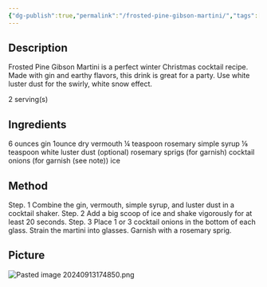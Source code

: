 ```yaml
---
{"dg-publish":true,"permalink":"/frosted-pine-gibson-martini/","tags":["cocktail"]}
---
```


## Description

Frosted Pine Gibson Martini is a perfect winter Christmas cocktail recipe. Made with gin and earthy flavors, this drink is great for a party. Use white luster dust for the swirly, white snow effect.

2 serving(s)
## Ingredients

6 ounces gin 
1ounce dry vermouth 
¼ teaspoon rosemary simple syrup 
⅛ teaspoon white luster dust (optional) 
rosemary sprigs (for garnish)
cocktail onions (for garnish (see note)) ice

## Method

Step. 1 Combine the gin, vermouth, simple syrup, and luster dust in a cocktail shaker. 
Step. 2 Add a big scoop of ice and shake vigorously for at least 20 seconds. 
Step. 3 Place 1 or 3 cocktail onions in the bottom of each glass. Strain the martini into glasses. 
Garnish with a rosemary sprig.


## Picture
![Pasted image 20240913174850.png](/img/user/z_attachments/Pasted%20image%2020240913174850.png)